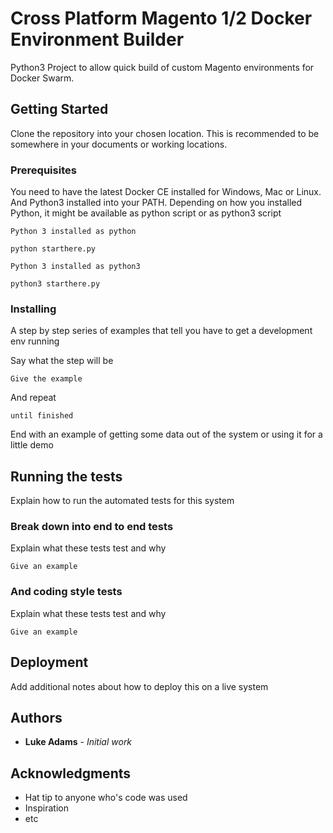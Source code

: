 # Cross Platform Magento 1/2 Docker Environment Builder

Python3 Project to allow quick build of custom Magento environments for Docker Swarm.

## Getting Started

Clone the repository into your chosen location. This is recommended to be somewhere in your documents or working locations.

### Prerequisites

You need to have the latest Docker CE installed for Windows, Mac or Linux. And Python3 installed into your PATH. Depending on how you installed Python, it might be available as python script or as python3 script

```
Python 3 installed as python

python starthere.py

Python 3 installed as python3

python3 starthere.py
```

### Installing

A step by step series of examples that tell you have to get a development env running

Say what the step will be

```
Give the example
```

And repeat

```
until finished
```

End with an example of getting some data out of the system or using it for a little demo

## Running the tests

Explain how to run the automated tests for this system

### Break down into end to end tests

Explain what these tests test and why

```
Give an example
```

### And coding style tests

Explain what these tests test and why

```
Give an example
```

## Deployment

Add additional notes about how to deploy this on a live system


## Authors

* **Luke Adams** - *Initial work*


## Acknowledgments

* Hat tip to anyone who's code was used
* Inspiration
* etc
